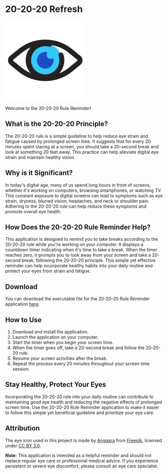 
# 20-20-20 Refresh

![20-20-20 Rule Reminder Logo](https://raw.githubusercontent.com/pythonicrahul/20-20-20-Refresh/main/media/readme_logo.png)

Welcome to the 20-20-20 Rule Reminder!

## What is the 20-20-20 Principle?

The 20-20-20 rule is a simple guideline to help reduce eye strain and fatigue caused by prolonged screen time. It suggests that for every 20 minutes spent staring at a screen, you should take a 20-second break and look at something 20 feet away. This practice can help alleviate digital eye strain and maintain healthy vision.

## Why is it Significant?

In today's digital age, many of us spend long hours in front of screens, whether it's working on computers, browsing smartphones, or watching TV. This constant exposure to digital screens can lead to symptoms such as eye strain, dryness, blurred vision, headaches, and neck or shoulder pain. Adhering to the 20-20-20 rule can help reduce these symptoms and promote overall eye health.

## How Does the 20-20-20 Rule Reminder Help?

This application is designed to remind you to take breaks according to the 20-20-20 rule while you're working on your computer. It displays a countdown timer indicating when it's time to take a break. When the timer reaches zero, it prompts you to look away from your screen and take a 20-second break, following the 20-20-20 principle. This simple yet effective reminder can help incorporate healthy habits into your daily routine and protect your eyes from strain and fatigue.

## Download

You can download the executable file for the 20-20-20 Rule Reminder application [here](https://github.com/pythonicrahul/20-20-20-Refresh/actions/runs/7941662673/artifacts/1253420109).

## How to Use

1. Download and install the application.
2. Launch the application on your computer.
3. Start the timer when you begin your screen time.
5. When the timer goes off, take a 20-second break and follow the 20-20-20 rule.
6. Resume your screen activities after the break.
7. Repeat the process every 20 minutes throughout your screen time session.

## Stay Healthy, Protect Your Eyes

Incorporating the 20-20-20 rule into your daily routine can contribute to maintaining good eye health and reducing the negative effects of prolonged screen time. Use the 20-20-20 Rule Reminder application to make it easier to follow this simple yet beneficial guideline and prioritize your eye care.

## Attribution

The eye icon used in this project is made by [Anggara](https://www.freepik.com/icon/eye_9458529) from [Freepik](https://www.freepik.com), licensed under [CC BY 3.0](https://creativecommons.org/licenses/by/3.0/).

**Note:** This application is intended as a helpful reminder and should not replace regular eye care or professional medical advice. If you experience persistent or severe eye discomfort, please consult an eye care specialist.


